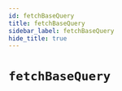 ```yaml
---
id: fetchBaseQuery
title: fetchBaseQuery
sidebar_label: fetchBaseQuery
hide_title: true
---
```


# `fetchBaseQuery`
